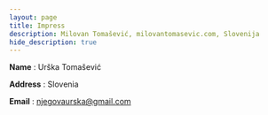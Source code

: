 ```yaml
---
layout: page
title: Impress
description: Milovan Tomašević, milovantomasevic.com, Slovenija
hide_description: true
---
```



 **Name**
: Urška Tomašević

 **Address**
: Slovenia

 **Email**
: njegovaurska@gmail.com
